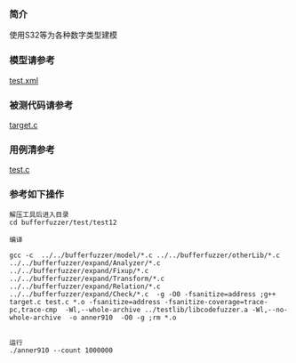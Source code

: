 ### 简介
使用S32等为各种数字类型建模

### 模型请参考  
[test.xml](../../../test/test12/test.xml)

### 被测代码请参考  

[target.c](../../../test/test12/target.c)


### 用例清参考  
[test.c](../../../test/test12/test.c)



### 参考如下操作

```
解压工具后进入目录
cd bufferfuzzer/test/test12

编译

gcc -c  ../../bufferfuzzer/model/*.c ../../bufferfuzzer/otherLib/*.c ../../bufferfuzzer/expand/Analyzer/*.c  ../../bufferfuzzer/expand/Fixup/*.c  ../../bufferfuzzer/expand/Transform/*.c ../../bufferfuzzer/expand/Relation/*.c ../../bufferfuzzer/expand/Check/*.c  -g -O0 -fsanitize=address ;g++ target.c test.c *.o -fsanitize=address -fsanitize-coverage=trace-pc,trace-cmp  -Wl,--whole-archive ../testlib/libcodefuzzer.a -Wl,--no-whole-archive  -o anner910  -O0 -g ;rm *.o


运行
./anner910 --count 1000000
```
